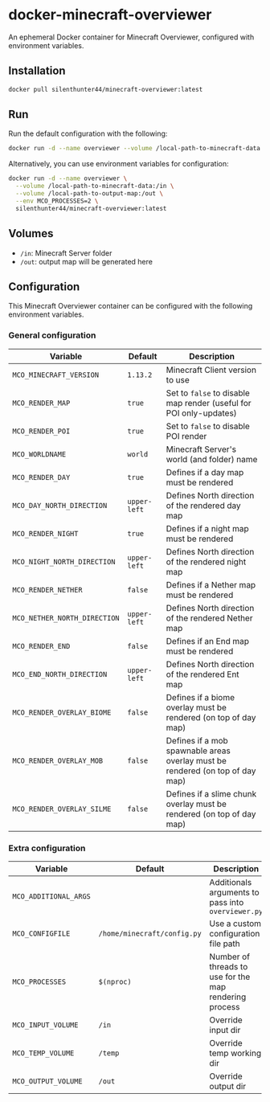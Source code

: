 # docker-minecraft-overviewer

An ephemeral Docker container for Minecraft Overviewer, configured with environment variables.

## Installation

```sh
docker pull silenthunter44/minecraft-overviewer:latest
```

## Run

Run the default configuration with the following:

```sh
docker run -d --name overviewer --volume /local-path-to-minecraft-data:/in --volume /local-path-to-output-map:/out silenthunter44/minecraft-overviewer:latest
```

Alternatively, you can use environment variables for configuration:

```sh
docker run -d --name overviewer \
  --volume /local-path-to-minecraft-data:/in \
  --volume /local-path-to-output-map:/out \
  --env MCO_PROCESSES=2 \
  silenthunter44/minecraft-overviewer:latest
```

## Volumes

- `/in`: Minecraft Server folder
- `/out`: output map will be generated here

## Configuration

This Minecraft Overviewer container can be configured with the following environment variables.

### General configuration

| Variable | Default | Description |
|---|---|---|
| `MCO_MINECRAFT_VERSION` | `1.13.2` | Minecraft Client version to use |
| `MCO_RENDER_MAP` | `true` | Set to `false` to disable map render (useful for POI only-updates) |
| `MCO_RENDER_POI` | `true` | Set to `false` to disable POI render |
| `MCO_WORLDNAME` | `world` | Minecraft Server's world (and folder) name |
| `MCO_RENDER_DAY` | `true` | Defines if a day map must be rendered |
| `MCO_DAY_NORTH_DIRECTION` | `upper-left` | Defines North direction of the rendered day map |
| `MCO_RENDER_NIGHT` | `true` | Defines if a night map must be rendered |
| `MCO_NIGHT_NORTH_DIRECTION` | `upper-left` | Defines North direction of the rendered night map |
| `MCO_RENDER_NETHER` | `false` | Defines if a Nether map must be rendered |
| `MCO_NETHER_NORTH_DIRECTION` | `upper-left` | Defines North direction of the rendered Nether map |
| `MCO_RENDER_END` | `false` | Defines if an End map must be rendered |
| `MCO_END_NORTH_DIRECTION` | `upper-left` | Defines North direction of the rendered Ent map |
| `MCO_RENDER_OVERLAY_BIOME` | `false` | Defines if a biome overlay must be rendered (on top of day map) |
| `MCO_RENDER_OVERLAY_MOB` | `false` | Defines if a mob spawnable areas overlay must be rendered (on top of day map) |
| `MCO_RENDER_OVERLAY_SILME` | `false` | Defines if a slime chunk overlay must be rendered (on top of day map) |

### Extra configuration

| Variable | Default | Description |
|---|---|---|
| `MCO_ADDITIONAL_ARGS` |  | Additionals arguments to pass into `overviewer.py` |
| `MCO_CONFIGFILE` | `/home/minecraft/config.py` | Use a custom configuration file path |
| `MCO_PROCESSES` | `$(nproc)` | Number of threads to use for the map rendering process |
| `MCO_INPUT_VOLUME` | `/in` | Override input dir |
| `MCO_TEMP_VOLUME` | `/temp` | Override temp working dir |
| `MCO_OUTPUT_VOLUME` | `/out` | Override output dir |
